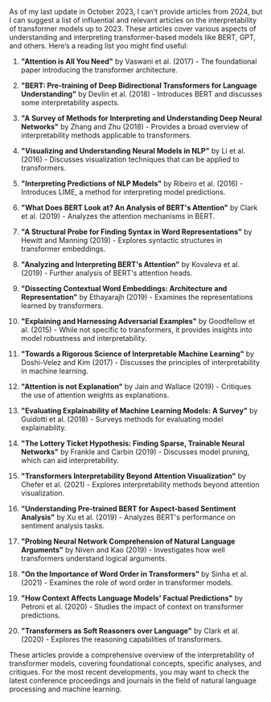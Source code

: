 As of my last update in October 2023, I can't provide articles from 2024, but I can suggest a list of influential and relevant articles on the interpretability of transformer models up to 2023. These articles cover various aspects of understanding and interpreting transformer-based models like BERT, GPT, and others. Here’s a reading list you might find useful:

1. **"Attention is All You Need"** by Vaswani et al. (2017) - The foundational paper introducing the transformer architecture.

2. **"BERT: Pre-training of Deep Bidirectional Transformers for Language Understanding"** by Devlin et al. (2018) - Introduces BERT and discusses some interpretability aspects.

3. **"A Survey of Methods for Interpreting and Understanding Deep Neural Networks"** by Zhang and Zhu (2018) - Provides a broad overview of interpretability methods applicable to transformers.

4. **"Visualizing and Understanding Neural Models in NLP"** by Li et al. (2016) - Discusses visualization techniques that can be applied to transformers.

5. **"Interpreting Predictions of NLP Models"** by Ribeiro et al. (2016) - Introduces LIME, a method for interpreting model predictions.

6. **"What Does BERT Look at? An Analysis of BERT's Attention"** by Clark et al. (2019) - Analyzes the attention mechanisms in BERT.

7. **"A Structural Probe for Finding Syntax in Word Representations"** by Hewitt and Manning (2019) - Explores syntactic structures in transformer embeddings.

8. **"Analyzing and Interpreting BERT's Attention"** by Kovaleva et al. (2019) - Further analysis of BERT's attention heads.

9. **"Dissecting Contextual Word Embeddings: Architecture and Representation"** by Ethayarajh (2019) - Examines the representations learned by transformers.

10. **"Explaining and Harnessing Adversarial Examples"** by Goodfellow et al. (2015) - While not specific to transformers, it provides insights into model robustness and interpretability.

11. **"Towards a Rigorous Science of Interpretable Machine Learning"** by Doshi-Velez and Kim (2017) - Discusses the principles of interpretability in machine learning.

12. **"Attention is not Explanation"** by Jain and Wallace (2019) - Critiques the use of attention weights as explanations.

13. **"Evaluating Explainability of Machine Learning Models: A Survey"** by Guidotti et al. (2018) - Surveys methods for evaluating model explainability.

14. **"The Lottery Ticket Hypothesis: Finding Sparse, Trainable Neural Networks"** by Frankle and Carbin (2019) - Discusses model pruning, which can aid interpretability.

15. **"Transformers Interpretability Beyond Attention Visualization"** by Chefer et al. (2021) - Explores interpretability methods beyond attention visualization.

16. **"Understanding Pre-trained BERT for Aspect-based Sentiment Analysis"** by Xu et al. (2019) - Analyzes BERT's performance on sentiment analysis tasks.

17. **"Probing Neural Network Comprehension of Natural Language Arguments"** by Niven and Kao (2019) - Investigates how well transformers understand logical arguments.

18. **"On the Importance of Word Order in Transformers"** by Sinha et al. (2021) - Examines the role of word order in transformer models.

19. **"How Context Affects Language Models' Factual Predictions"** by Petroni et al. (2020) - Studies the impact of context on transformer predictions.

20. **"Transformers as Soft Reasoners over Language"** by Clark et al. (2020) - Explores the reasoning capabilities of transformers.

These articles provide a comprehensive overview of the interpretability of transformer models, covering foundational concepts, specific analyses, and critiques. For the most recent developments, you may want to check the latest conference proceedings and journals in the field of natural language processing and machine learning.